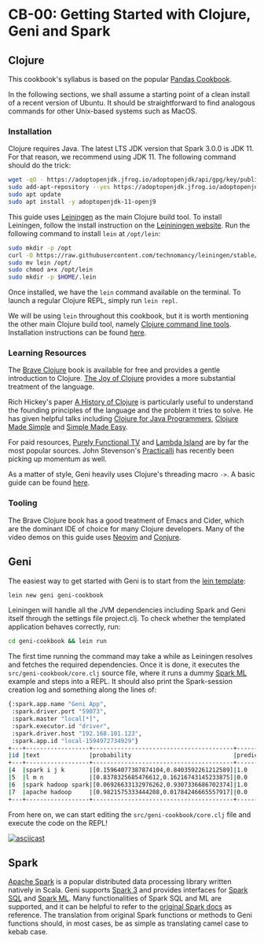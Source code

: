 # CB-00: Getting Started with Clojure, Geni and Spark

## Clojure

This cookbook's syllabus is based on the popular [Pandas Cookbook](https://github.com/jvns/pandas-cookbook).

In the following sections, we shall assume a starting point of a clean install of a recent version of Ubuntu. It should be straightforward to find analogous commands for other Unix-based systems such as MacOS.

### Installation

Clojure requires Java. The latest LTS JDK version that Spark 3.0.0 is JDK 11. For that reason, we recommend using JDK 11. The following command should do the trick:

```bash
wget -qO - https://adoptopenjdk.jfrog.io/adoptopenjdk/api/gpg/key/public | sudo apt-key add -
sudo add-apt-repository --yes https://adoptopenjdk.jfrog.io/adoptopenjdk/deb/
sudo apt update
sudo apt install -y adoptopenjdk-11-openj9
```

This guide uses [Leiningen](https://leiningen.org/) as the main Clojure build tool. To install Leiningen, follow the install instruction on the [Leininingen website](https://leiningen.org/). Run the following command to install `lein` at `/opt/lein`:

```bash
sudo mkdir -p /opt
curl -O https://raw.githubusercontent.com/technomancy/leiningen/stable/bin/lein
sudo mv lein /opt/
sudo chmod a+x /opt/lein
sudo mkdir -p $HOME/.lein
```

Once installed, we have the `lein` command available on the terminal. To launch a regular Clojure REPL, simply run `lein repl`.

We will be using `lein` throughout this cookbook, but it is worth mentioning the other main Clojure build tool, namely [Clojure command line tools](https://clojure.org/guides/deps_and_cli). Installation instructions can be found [here](https://clojure.org/guides/getting_started).

### Learning Resources

The [Brave Clojure](https://www.braveclojure.com/) book is available for free and provides a gentle introduction to Clojure. [The Joy of Clojure](https://www.manning.com/books/the-joy-of-clojure-second-edition) provides a more substantial treatment of the language.

Rich Hickey's paper [A History of Clojure](https://download.clojure.org/papers/clojure-hopl-iv-final.pdf) is particularly useful to understand the founding principles of the language and the problem it tries to solve. He has given helpful talks including [Clojure for Java Programmers](https://www.youtube.com/watch?v=P76Vbsk_3J0), [Clojure Made Simple](https://www.youtube.com/watch?v=VSdnJDO-xdg) and [Simple Made Easy](https://www.youtube.com/watch?v=oytL881p-nQ).

For paid resources, [Purely Functional TV](https://purelyfunctional.tv/) and [Lambda Island](https://lambdaisland.com/) are by far the most popular sources. John Stevenson's [Practicalli](http://practicalli.github.io/clojure/) has recently been picking up momentum as well.

As a matter of style, Geni heavily uses Clojure's threading macro `->`. A basic guide can be found [here](https://clojure.org/guides/threading_macros).

### Tooling

The Brave Clojure book has a good treatment of Emacs and Cider, which are the dominant IDE of choice for many Clojure developers. Many of the video demos on this guide uses [Neovim](https://neovim.io/) and [Conjure](https://oli.me.uk/getting-started-with-clojure-neovim-and-conjure-in-minutes/).

## Geni

The easiest way to get started with Geni is to start from the [lein template](https://github.com/zero-one-group/geni-template):

```bash
lein new geni geni-cookbook
```

Leiningen will handle all the JVM dependencies including Spark and Geni itself through the settings file project.clj. To check whether the templated application behaves correctly, run:

```bash
cd geni-cookbook && lein run
```

The first time running the command may take a while as Leiningen resolves and fetches the required dependencies. Once it is done, it executes the `src/geni-cookbook/core.clj` source file, where it runs a dummy [Spark ML](http://spark.apache.org/docs/latest/ml-guide.html) example and steps into a REPL. It should also print the Spark-session creation log and something along the lines of:

```bash
{:spark.app.name "Geni App",
 :spark.driver.port "59073",
 :spark.master "local[*]",
 :spark.executor.id "driver",
 :spark.driver.host "192.168.101.123",
 :spark.app.id "local-1594972734929"}
+---+------------------+----------------------------------------+----------+
|id |text              |probability                             |prediction|
+---+------------------+----------------------------------------+----------+
|4  |spark i j k       |[0.15964077387874104,0.8403592261212589]|1.0       |
|5  |l m n             |[0.8378325685476612,0.16216743145233875]|0.0       |
|6  |spark hadoop spark|[0.06926633132976262,0.9307336686702374]|1.0       |
|7  |apache hadoop     |[0.9821575333444208,0.01784246665557917]|0.0       |
+---+------------------+----------------------------------------+----------+
```

From here on, we can start editing the `src/geni-cookbook/core.clj` file and execute the code on the REPL!

[![asciicast](https://asciinema.org/a/346987.svg)](https://asciinema.org/a/346987?speed=1.75)

## Spark

[Apache Spark](https://spark.apache.org/) is a popular distributed data processing library written natively in Scala. Geni supports [Spark 3](https://spark.apache.org/releases/spark-release-3-0-0.html) and provides interfaces for [Spark SQL](https://spark.apache.org/sql/) and [Spark ML](https://spark.apache.org/mllib/). Many functionalities of Spark SQL and ML are supported, and it can be helpful to refer to the [original Spark docs](https://spark.apache.org/docs/latest/api/scala/org/apache/spark/index.html) as reference. The translation from original Spark functions or methods to Geni functions should, in most cases, be as simple as translating camel case to kebab case.
